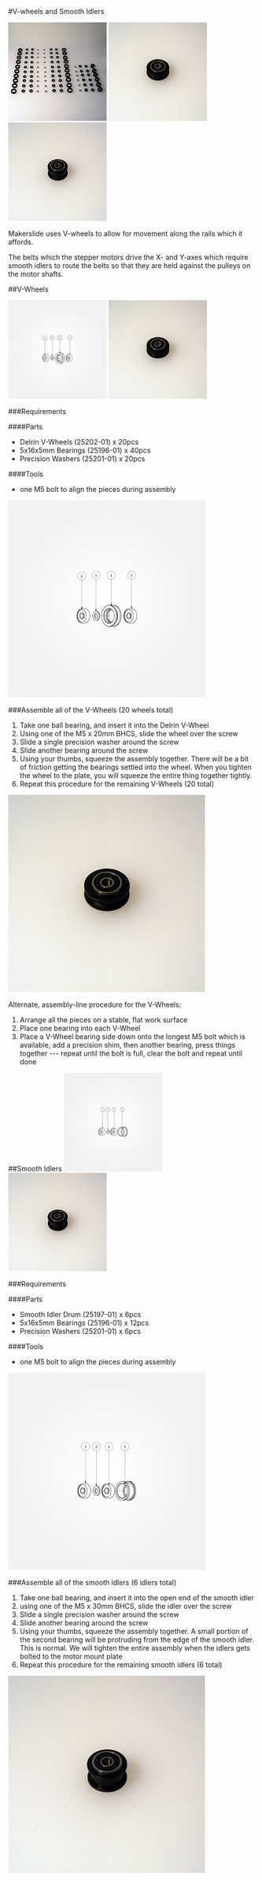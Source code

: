 #V-wheels and Smooth Idlers

![V- and Idler Wheel Parts](tPictures/so_vw_iw_parts_2.jpg)
![V-Wheel Assembled](tPictures/so_v_wheel_2.jpg)
![Smooth Idler Wheel Assembled](tPictures/so_smooth_idler_2.jpg)

Makerslide uses V-wheels to allow for movement along the rails which it affords.

The belts which the stepper motors drive the X- and Y-axes which require smooth idlers to route the belts so that they are held against the pulleys on the motor shafts.

##V-Wheels

![V-Wheel Assembly](tPictures/25203-02_2.png)
![V-Wheel Assembled](tPictures/so_v_wheel_2.jpg)

###Requirements

####Parts

* Delrin V-Wheels (25202-01) x 20pcs
* 5x16x5mm Bearings (25196-01) x 40pcs
* Precision Washers (25201-01) x 20pcs

####Tools

* one M5 bolt to align the pieces during assembly

![V-Wheel Assembly](tPictures/25203-02_4.png)

###Assemble all of the V-Wheels (20 wheels total)
1. Take one ball bearing, and insert it into the Delrin V-Wheel
2. Using one of the M5 x 20mm BHCS, slide the wheel over the screw
3. Slide a single precision washer around the screw
4. Slide another bearing around the screw
5. Using your thumbs, squeeze the assembly together. There will be a bit of friction getting the bearings settled into the wheel. When you tighten the wheel to the plate, you will squeeze the entire thing together tightly.
6. Repeat this procedure for the remaining V-Wheels (20 total)

![Idler Wheel Assembled](tPictures/so_v_wheel_4.jpg)

Alternate, assembly-line procedure for the V-Wheels:

1. Arrange all the pieces on a stable, flat work surface
2. Place one bearing into each V-Wheel 
3. Place a V-Wheel bearing side down onto the longest M5 bolt which is available, add a precision shim, then another bearing, press things together --- repeat until the bolt is full, clear the bolt and repeat until done

##Smooth Idlers
![Smooth Idler Assembly](tPictures/25197-02_2.png)
![Idler Wheel Assembled](tPictures/so_smooth_idler_2.jpg)

###Requirements

####Parts

* Smooth Idler Drum (25197-01) x 6pcs
* 5x16x5mm Bearings (25196-01) x 12pcs
* Precision Washers (25201-01) x 6pcs

####Tools

* one M5 bolt to align the pieces during assembly

![Smooth Idler Assembly](tPictures/25197-02_4.png)

###Assemble all of the smooth idlers (6 idlers total)

1. Take one ball bearing, and insert it into the open end of the smooth idler
2. using one of the M5 x 30mm BHCS, slide the idler over the screw
3. Slide a single precision washer around the screw
4. Slide another bearing around the screw
5. Using your thumbs, squeeze the assembly together. A small portion of the second bearing will be protruding from the edge of the smooth idler. This is normal. We will tighten the entire assembly when the idlers gets bolted to the motor mount plate
6. Repeat this procedure for the remaining smooth idlers (6 total)

![Smooth Idler Wheel Assembled](tPictures/so_smooth_idler_4.jpg)